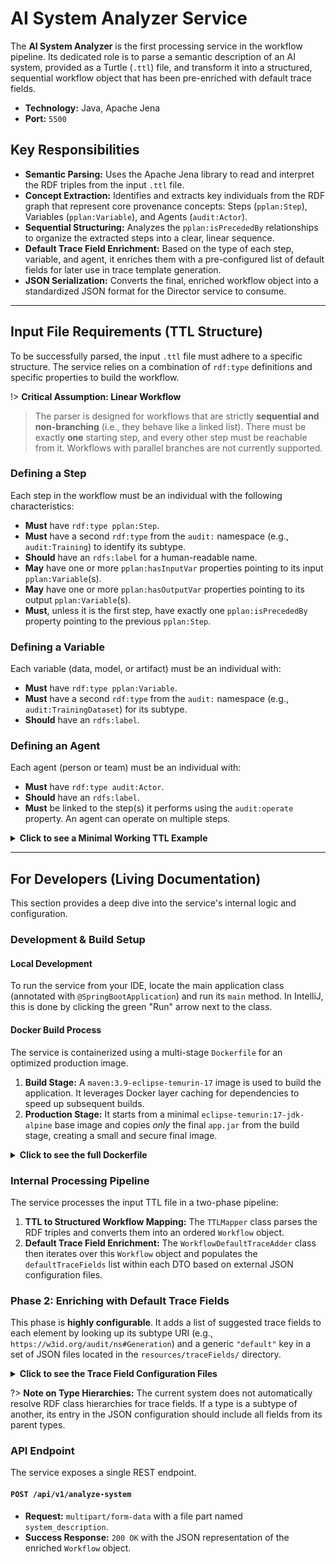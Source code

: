 # AI System Analyzer Service

The **AI System Analyzer** is the first processing service in the workflow pipeline. Its dedicated role is to parse a semantic description of an AI system, provided as a Turtle (`.ttl`) file, and transform it into a structured, sequential workflow object that has been pre-enriched with default trace fields.

- **Technology:** Java, Apache Jena
- **Port:** `5500`

## Key Responsibilities

- **Semantic Parsing:** Uses the Apache Jena library to read and interpret the RDF triples from the input `.ttl` file.
- **Concept Extraction:** Identifies and extracts key individuals from the RDF graph that represent core provenance concepts: Steps (`pplan:Step`), Variables (`pplan:Variable`), and Agents (`audit:Actor`).
- **Sequential Structuring:** Analyzes the `pplan:isPrecededBy` relationships to organize the extracted steps into a clear, linear sequence.
- **Default Trace Field Enrichment:** Based on the type of each step, variable, and agent, it enriches them with a pre-configured list of default fields for later use in trace template generation.
- **JSON Serialization:** Converts the final, enriched workflow object into a standardized JSON format for the Director service to consume.

---

## Input File Requirements (TTL Structure)

To be successfully parsed, the input `.ttl` file must adhere to a specific structure. The service relies on a combination of `rdf:type` definitions and specific properties to build the workflow.

!> **Critical Assumption: Linear Workflow**

> The parser is designed for workflows that are strictly **sequential and non-branching** (i.e., they behave like a linked list). There must be exactly **one** starting step, and every other step must be reachable from it. Workflows with parallel branches are not currently supported.

### Defining a Step

Each step in the workflow must be an individual with the following characteristics:

- **Must** have `rdf:type pplan:Step`.
- **Must** have a second `rdf:type` from the `audit:` namespace (e.g., `audit:Training`) to identify its subtype.
- **Should** have an `rdfs:label` for a human-readable name.
- **May** have one or more `pplan:hasInputVar` properties pointing to its input `pplan:Variable`(s).
- **May** have one or more `pplan:hasOutputVar` properties pointing to its output `pplan:Variable`(s).
- **Must**, unless it is the first step, have exactly one `pplan:isPrecededBy` property pointing to the previous `pplan:Step`.

### Defining a Variable

Each variable (data, model, or artifact) must be an individual with:

- **Must** have `rdf:type pplan:Variable`.
- **Must** have a second `rdf:type` from the `audit:` namespace (e.g., `audit:TrainingDataset`) for its subtype.
- **Should** have an `rdfs:label`.

### Defining an Agent

Each agent (person or team) must be an individual with:

- **Must** have `rdf:type audit:Actor`.
- **Should** have an `rdfs:label`.
- **Must** be linked to the step(s) it performs using the `audit:operate` property. An agent can operate on multiple steps.

<details>
<summary><b>Click to see a Minimal Working TTL Example</b></summary>

```turtle
@prefix : <https://w3id.org/audit/ns/> .
@prefix rdfs: <http://www.w3.org/2000/01/rdf-schema#> .
@prefix rdf: <http://www.w3.org/1999/02/22-rdf-syntax-ns#> .
@prefix pplan: <http://purl.org/net/p-plan#> .
@prefix audit: <https://w3id.org/audit/ns/> .

# --- Define Classes (Good Practice, but not strictly parsed) ---
audit:Actor rdf:type rdfs:Class .
audit:Training rdf:type rdfs:Class ; rdfs:subClassOf pplan:Step .
audit:Generation rdf:type rdfs:Class ; rdfs:subClassOf pplan:Step .
audit:TrainingDataset rdf:type rdfs:Class ; rdfs:subClassOf pplan:Variable .

# --- Define Individuals (These are parsed by the service) ---

# 1. Agent
audit:MyTeam rdf:type audit:Actor ;
             rdfs:label "My Team" ;
             audit:operate audit:Step1_GetData, audit:Step2_TrainModel .

# 2. Variables
audit:RawData rdf:type pplan:Variable, audit:TrainingDataset ;
              rdfs:label "Raw Input Data" .

audit:TrainedModel rdf:type pplan:Variable, audit:StatisticalModel ;
                   rdfs:label "Final Trained Model" .

# 3. Steps
# This is the FIRST step (no pplan:isPrecededBy)
audit:Step1_GetData rdf:type pplan:Step, audit:Generation ;
                    rdfs:label "Get The Data" ;
                    pplan:hasOutputVar audit:RawData .

# This is the SECOND step
audit:Step2_TrainModel rdf:type pplan:Step, audit:Training ;
                       rdfs:label "Train The Model" ;
                       pplan:hasInputVar audit:RawData ;
                       pplan:hasOutputVar audit:TrainedModel ;
                       pplan:isPrecededBy audit:Step1_GetData .
```

</details>

---

## For Developers (Living Documentation)

This section provides a deep dive into the service's internal logic and configuration.

### Development & Build Setup

#### Local Development

To run the service from your IDE, locate the main application class (annotated with `@SpringBootApplication`) and run its `main` method. In IntelliJ, this is done by clicking the green "Run" arrow next to the class.

#### Docker Build Process

The service is containerized using a multi-stage `Dockerfile` for an optimized production image.

1.  **Build Stage:** A `maven:3.9-eclipse-temurin-17` image is used to build the application. It leverages Docker layer caching for dependencies to speed up subsequent builds.
2.  **Production Stage:** It starts from a minimal `eclipse-temurin:17-jdk-alpine` base image and copies _only_ the final `app.jar` from the build stage, creating a small and secure final image.

<details>
<summary><b>Click to see the full Dockerfile</b></summary>

```dockerfile
FROM maven:3.9-eclipse-temurin-17 AS build
WORKDIR /app
COPY pom.xml .
COPY checkstyle.xml .

COPY src ./src
RUN mvn clean package -DskipTests -Dcheckstyle.skip=true

FROM eclipse-temurin:17-jdk-alpine
WORKDIR /app
COPY --from=build /app/target/*.jar app.jar
ENTRYPOINT ["java", "-jar", "/app/app.jar"]
```

</details>

### Internal Processing Pipeline

The service processes the input TTL file in a two-phase pipeline:

1.  **TTL to Structured Workflow Mapping:** The `TTLMapper` class parses the RDF triples and converts them into an ordered `Workflow` object.
2.  **Default Trace Field Enrichment:** The `WorkflowDefaultTraceAdder` class then iterates over this `Workflow` object and populates the `defaultTraceFields` list within each DTO based on external JSON configuration files.

### Phase 2: Enriching with Default Trace Fields

This phase is **highly configurable**. It adds a list of suggested trace fields to each element by looking up its subtype URI (e.g., `https://w3id.org/audit/ns#Generation`) and a generic `"default"` key in a set of JSON files located in the `resources/traceFields/` directory.

<details>
<summary><b>Click to see the Trace Field Configuration Files</b></summary>

**`resources/traceFields/stepTypes.json`**

```json
{
  "https://w3id.org/audit/ns#Generation": [
    "GenerationStepA",
    "GenerationStepB"
  ],
  "default": [
    "label",
    "id",
    "start_time",
    "end_time",
    "inputs",
    "output",
    "agent"
  ]
}
```

_... (and so on for other types)_

</details>

?> **Note on Type Hierarchies:** The current system does not automatically resolve RDF class hierarchies for trace fields. If a type is a subtype of another, its entry in the JSON configuration should include all fields from its parent types.

### API Endpoint

The service exposes a single REST endpoint.

#### `POST /api/v1/analyze-system`

- **Request:** `multipart/form-data` with a file part named `system_description`.
- **Success Response:** `200 OK` with the JSON representation of the enriched `Workflow` object.

